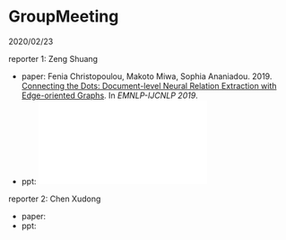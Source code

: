 # GroupMeeting

2020/02/23

reporter 1: Zeng Shuang
* paper: Fenia Christopoulou, Makoto Miwa, Sophia Ananiadou. 2019. [Connecting the Dots: Document-level Neural Relation Extraction with Edge-oriented Graphs](https://arxiv.org/abs/1909.00228). In *EMNLP-IJCNLP 2019*.
* ppt:  ![20200223](ppts/20200217_zengshuang.pdf)

reporter 2: Chen Xudong
* paper:
* ppt: